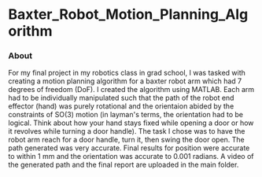 # Baxter_Robot_Motion_Planning_Algorithm

### About

For my final project in my robotics class in grad school, I was tasked with creating a motion planning algorithm for a baxter robot arm which had 7 degrees of freedom (DoF). I created the algorithm using MATLAB. Each arm had to be individually manipulated such that the path of the robot end effector (hand)  was purely rotational and the orientaion abided by the constraints of SO(3) motion (in layman's terms, the orientation had to be logical. Think about how your hand stays fixed while opening a door or how it revolves while turning a door handle). The task I chose was to have the robot arm reach for a door handle, turn it, then swing the door open. The path generated was very accurate. Final results for position were accurate to within 1 mm and the orientation was accurate to 0.001 radians. A video of the generated path and the final report are uploaded in the main folder.
